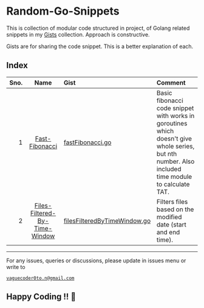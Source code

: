 # Random-Go-Snippets
This is collection of modular code structured in project, of Golang related snippets in my [Gists](https://gist.github.com/VagueCoder) collection. Approach is constructive.

Gists are for sharing the code snippet. This is a better explanation of each.

## Index
Sno. | Name | Gist | Comment
----:|:----:|:-----|:-------
1 | [Fast-Fibonacci](Fast-Fibonacci) | [fastFibonacci.go](https://gist.github.com/VagueCoder/03ecd15c42666cb7594790fa263e532f) | Basic fibonacci code snippet with works in goroutines which doesn't give whole series, but nth number. Also included time module to calculate TAT.
2 | [Files-Filtered-By-Time-Window](Files-Filtered-By-Time-Window) | [filesFilteredByTimeWindow.go](https://gist.github.com/VagueCoder/f4ad2a875464e05bc16ac8ef88d79067) | Filters files based on the modified date (start and end time).

---

For any issues, queries or discussions, please update in issues menu or write to 
>>
<a href="mailto:vaguecoder0to.n@gmail.com?subject=Technical%20Discussion&body=Hello%20Vague%20Coder,%0A%0A" target="_blank">`vaguecoder0to.n@gmail.com`</a>

## Happy Coding !! :metal:
